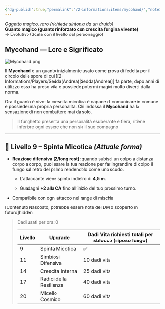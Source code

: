 ```yaml
---
{"dg-publish":true,"permalink":"/2-informations/items/mycohand/","noteIcon":""}
---
```


_Oggetto magico, raro (richiede sintonia da un druido)_  
**Guanto magico (guanto rinforzato con crescita fungina vivente)**  
→ Evolutivo (Scala con il livello del personaggio)

## Mycohand — Lore e Significato

![Mycohand.png](/img/user/Assets/Mycohand.png)

Il **Mycohand** è un guanto inizialmente usato come prova di fedeltà per il circolo delle spore di cui [[2-Informations/Players/Sedda(Andrea)\|Sedda(Andrea)]] fa parte, dopo anni di utilizzo esso ha preso vita e possiede potermi magici molto diversi dalla norma.

Ora il guanto è vivo: la crescita micotica è capace di comunicare in comune e possiede una propria personalità.
Chi indossa il **Mycohand** ha la sensazione di non combattere mai da solo.

> Il funghetto presenta una personalità esuberante e fiera, ritiene inferiore ogni essere che non sia il suo compagno

---

## 🍄 Livello 9 – Spinta Micotica _(Attuale forma)_

- **Reazione difensiva (2/long rest):** quando subisci un colpo a distanza corpo a corpo, puoi usare la tua reazione per far ingrandire di colpo il fungo sul retro del palmo rendendolo come uno scudo.
    
    - L’attaccante viene spinto indietro di **4,5 m**.
        
    - Guadagni **+2 alla CA** fino all’inizio del tuo prossimo turno.
        
- Compatibile con ogni attacco nel range di mischia
    

[Contenuto Nascosto, potrebbe essere note del DM o scoperto in futuro]hidden
> Dadi usati per ora: 0
> 
> | Livello | Upgrade                 | Dadi Vita richiesti totali per sblocco (riposo lungo) |
> |---------|-------------------------|-----------------------------------------------|
> | 9       | Spinta Micotica         |           ✅                                            |
> | 11      | Simbiosi Difensiva      | 10 dadi vita                                      |
> | 14      | Crescita Interna        | 25 dadi vita                                       |
> | 17      | Radici della Resilienza | 40 dadi vita                                    |
> | 20      | Micelio Cosmico         | 60 dadi vita                                     |
